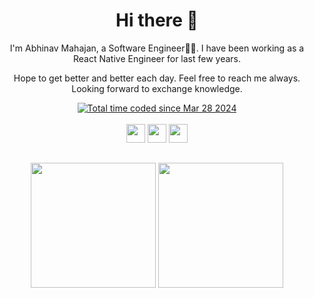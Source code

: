 <h1 align="center"> Hi there 👋 </h1>

<p align="center">  I'm Abhinav Mahajan, a Software Engineer👨‍💻. I have been working as a React Native Engineer for last few years. </p>

<p align="center">Hope to get better and better each day. Feel free to reach me always. Looking forward to exchange knowledge.</p>

<div align="center">
  <a href="https://wakatime.com/@3a0ccd8e-b29b-40fb-8364-c857df6f21a3"><img src="https://wakatime.com/badge/user/3a0ccd8e-b29b-40fb-8364-c857df6f21a3.svg" alt="Total time coded since Mar 28 2024" /></a>
</div>

<div align="center" style="display: inline_block"><br>
  <div align="center">
    <a href="https://www.linkedin.com/in/mrabhinavmahajan/" target="_blank"> <img height="30" src="https://img.shields.io/badge/LinkedIn-%23333?style=for-the-badge&logo=linkedin&logoColor=white" target="_blank"></a>
    <a href = "mailto:workabhinavm@gmail.com"><img height="30" src="https://img.shields.io/badge/-Gmail-%23333?style=for-the-badge&logo=gmail&logoColor=white" target="_blank"></a>
    <a href = "https://dev.to/mrabhinavmahajan"><img height="30" src="https://img.shields.io/badge/-Dev.to-%23333?style=for-the-badge&logo=devdotto&logoColor=white" target="_blank"></a> 
  </div>
</div>
 
##
<div align="center" style="display: inline_block">
  <img height="200em" src="https://github-readme-stats.vercel.app/api?username=mrabhinavmahajan&theme=radical&layout=compact&rank_icon=github">
  <img height="200em" src="https://github-readme-stats.vercel.app/api/top-langs?username=mrabhinavmahajan&theme=radical&layout=donut">
</div>
